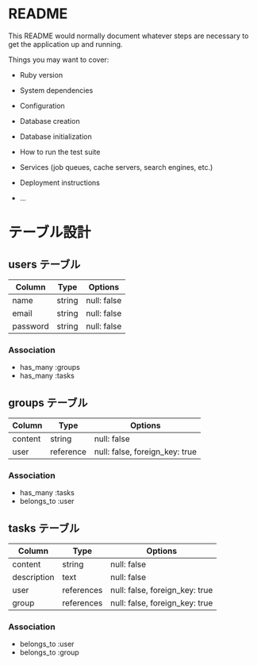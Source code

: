 # README

This README would normally document whatever steps are necessary to get the
application up and running.

Things you may want to cover:

* Ruby version

* System dependencies

* Configuration

* Database creation

* Database initialization

* How to run the test suite

* Services (job queues, cache servers, search engines, etc.)

* Deployment instructions

* ...

# テーブル設計

## users テーブル

| Column   | Type   | Options     |
| -------- | ------ | ----------- |
| name     | string | null: false |
| email    | string | null: false |
| password | string | null: false |

### Association

- has_many :groups
- has_many :tasks

## groups テーブル

| Column | Type      | Options                         |
| ------ | --------- | ------------------------------- |
| content| string    | null: false                     |
| user   | reference | null: false, foreign_key: true |

### Association

- has_many :tasks
- belongs_to :user

## tasks テーブル

| Column      | Type       | Options                        |
| ----------- | ---------- | ------------------------------ |
| content     | string     | null: false                    |
| description | text       | null: false                    |
| user        | references | null: false, foreign_key: true |
| group       | references | null: false, foreign_key: true |

### Association

- belongs_to :user
- belongs_to :group